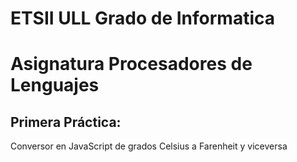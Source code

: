 ETSII ULL Grado de Informatica 
==============================

# Asignatura Procesadores de Lenguajes

## Primera Práctica:

Conversor en JavaScript de grados Celsius a Farenheit y viceversa
